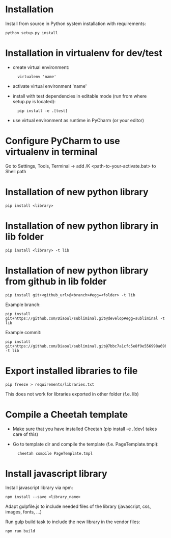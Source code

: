 Installation
============
Install from source in Python system installation with requirements:

    python setup.py install

Installation in virtualenv for dev/test
=======================================
- create virtual environment: 

        virtualenv 'name'

- activate virtual environment 'name'

- install with test dependencies in editable mode (run from where setup.py is located):

        pip install -e .[test]
        
- use virtual environment as runtime in PyCharm (or your editor)

Configure PyCharm to use virtualenv in terminal
===============================================
Go to Settings, Tools, Terminal -> add /K <path-to-your-activate.bat> to Shell path

Installation of new python library
==================================
    pip install <library>

Installation of new python library in lib folder
================================================
    pip install <library> -t lib

Installation of new python library from github in lib folder
============================================================
    pip install git+<github_url>@<branch>#egg=<folder> -t lib

Example branch:

    pip install git+https://github.com/Diaoul/subliminal.git@develop#egg=subliminal -t lib
  
Example commit: 

    pip install git+https://github.com/Diaoul/subliminal.git@7bbc7a1cfc5e8f9e556998a69b655daa07c231c4#egg=subliminal -t lib

Export installed libraries to file
==================================
    pip freeze > requirements/libraries.txt

This does not work for libraries exported in other folder (f.e. lib)

Compile a Cheetah template
==========================
- Make sure that you have installed Cheetah (pip install -e .[dev] takes care of this)

- Go to template dir and compile the template (f.e. PageTemplate.tmpl):

        cheetah compile PageTemplate.tmpl

Install javascript library
==========================
Install javascript library via npm:

    npm install --save <library_name>

Adapt gulpfile.js to include needed files of the library (javascript, css, images, fonts, ...)

Run gulp build task to include the new library in the vendor files:

    npm run build